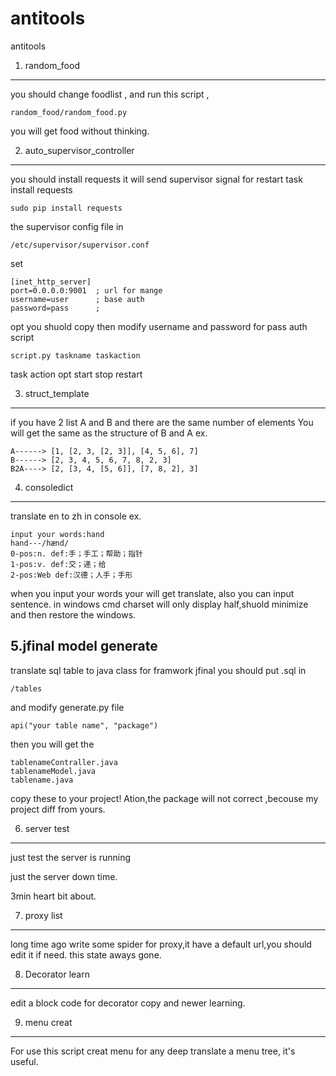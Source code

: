 # antitools

antitools

1. random_food 
------------------------------------------------------
you should change foodlist , and run this script ,

    random_food/random_food.py
you  will get food without thinking.

2. auto_supervisor_controller
------------------------------------------------------
you should install requests 
it will send supervisor signal for restart task
install requests

    sudo pip install requests

the supervisor config file in 

    /etc/supervisor/supervisor.conf

set

    [inet_http_server]
	port=0.0.0.0:9001  ; url for mange
	username=user      ; base auth
	password=pass      ;
opt you shuold copy then
modify username  and password for pass auth
script 

    script.py taskname taskaction
	
task action opt
    start
	stop
	restart

3. struct_template
-------------------------------------------------------
if you have 2 list A and B
and there are the same number of elements
You will get the same as the structure of B and A
ex.

    A------> [1, [2, 3, [2, 3]], [4, 5, 6], 7]
    B------> [2, 3, 4, 5, 6, 7, 8, 2, 3]
    B2A----> [2, [3, 4, [5, 6]], [7, 8, 2], 3]

4. consoledict
-------------------------------------------------------
translate en to zh in console 
ex.

    input your words:hand                                                                                                
    hand---/hænd/                                                                                                        
    0-pos:n. def:手；手工；帮助；指针                                                                                    
    1-pos:v. def:交；递；给                                                                                              
    2-pos:Web def:汉德；人手；手形

when you input your words your will get translate, also you can input sentence.
in windows cmd charset will only display half,shuold minimize and then restore the windows.

5.jfinal model generate
-------------------------------------------------------
translate sql table to java class for framwork jfinal
you should put .sql in 

    /tables

and modify generate.py file 

    api("your table name", "package")

then you will get the 

    tablenameContraller.java
    tablenameModel.java
    tablename.java

copy these to your project! Ation,the package will not correct ,becouse my project diff from yours.

6. server test
---------------------------------------------------------
just test the server is running

just the server down time.

3min heart bit about.

7. proxy list
---------------------------------------------------------
long time ago write some spider for proxy,it have a default url,you should edit it if need.
this state aways gone.

8. Decorator learn
---------------------------------------------------------
edit a block code for decorator copy and newer learning.

9. menu creat
---------------------------------------------------------
For use this script creat menu for any deep translate a  menu tree, it's useful.
